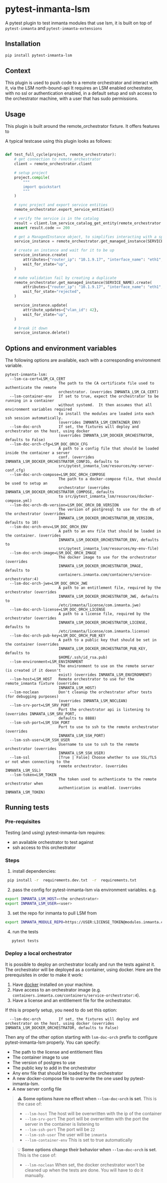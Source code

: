 # pytest-inmanta-lsm

A pytest plugin to test inmanta modules that use lsm, it is built on top of `pytest-inmanta` and `pytest-inmanta-extensions`

## Installation

```bash
pip install pytest-inmanta-lsm
```

## Context

This plugin is used to push code to a remote orchestrator and interact with it, via the LSM north-bound-api
It requires an LSM enabled orchestrator, with no ssl or authentication enabled, in a default setup and ssh access to the orchestrator machine, with a user that has sudo permissions.

## Usage

This plugin is built around the remote_orchestrator fixture. 
It offers features to 

A typical testcase using this plugin looks as follows:
```python

def test_full_cycle(project, remote_orchestrator):
    # get connection to remote_orchestrator
    client = remote_orchestrator.client

    # setup project
    project.compile(
        """
        import quickstart
        """
    )

    # sync project and export service entities
    remote_orchestrator.export_service_entities()

    # verify the service is in the catalog
    result = client.lsm_service_catalog_get_entity(remote_orchestrator.environment, SERVICE_NAME)
    assert result.code == 200

    # get a ManagedInstance object, to simplifies interacting with a specific service instance
    service_instance = remote_orchestrator.get_managed_instance(SERVICE_NAME)

    # create an instance and wait for it to be up
    service_instance.create(
        attributes={"router_ip": "10.1.9.17", "interface_name": "eth1", "address": "10.0.0.254/24", "vlan_id": 14},
        wait_for_state="up",
    )

    # make validation fail by creating a duplicate
    remote_orchestrator.get_managed_instance(SERVICE_NAME).create(
        attributes={"router_ip": "10.1.9.17", "interface_name": "eth1", "address": "10.0.0.254/24", "vlan_id": 14},
        wait_for_state="rejected",
    )

    service_instance.update(
        attribute_updates={"vlan_id": 42},
        wait_for_state="up",
    )

    # break it down
    service_instance.delete()

```
## Options and environment variables

The following options are available, each with a corresponding environment variable.


```
pytest-inmanta-lsm:
  --lsm-ca-cert=LSM_CA_CERT
                        The path to the CA certificate file used to authenticate the remote
                        orchestrator. (overrides INMANTA_LSM_CA_CERT)
  --lsm-container-env   If set to true, expect the orchestrator to be running in a container
                        without systemd.  It then assumes that all environment variables required
                        to install the modules are loaded into each ssh session automatically.
                        (overrides INMANTA_LSM_CONTAINER_ENV)
  --lsm-doc-orch        If set, the fixtures will deploy and orchestrator on the host, using docker
                        (overrides INMANTA_LSM_DOCKER_ORCHESTRATOR, defaults to False)
  --lsm-doc-orch-cfg=LSM_DOC_ORCH_CFG
                        A path to a config file that should be loaded inside the container a server
                        conf. (overrides INMANTA_LSM_DOCKER_ORCHESTRATOR_CONFIG, defaults to
                        src/pytest_inmanta_lsm/resources/my-server-conf.cfg)
  --lsm-doc-orch-compose=LSM_DOC_ORCH_COMPOSE
                        The path to a docker-compose file, that should be used to setup an
                        orchestrator (overrides INMANTA_LSM_DOCKER_ORCHESTRATOR_COMPOSE, defaults
                        to src/pytest_inmanta_lsm/resources/docker-compose.yml)
  --lsm-doc-orch-db-version=LSM_DOC_ORCH_DB_VERSION
                        The version of postgresql to use for the db of the orchestrator (overrides
                        INMANTA_LSM_DOCKER_ORCHESTRATOR_DB_VERSION, defaults to 10)
  --lsm-doc-orch-env=LSM_DOC_ORCH_ENV
                        A path to an env file that should be loaded in the container. (overrides
                        INMANTA_LSM_DOCKER_ORCHESTRATOR_ENV, defaults to
                        src/pytest_inmanta_lsm/resources/my-env-file)
  --lsm-doc-orch-image=LSM_DOC_ORCH_IMAGE
                        The docker image to use for the orchestrator (overrides
                        INMANTA_LSM_DOCKER_ORCHESTRATOR_IMAGE, defaults to
                        containers.inmanta.com/containers/service-orchestrator:4)
  --lsm-doc-orch-jwe=LSM_DOC_ORCH_JWE
                        A path to an entitlement file, required by the orchestrator (overrides
                        INMANTA_LSM_DOCKER_ORCHESTRATOR_JWE, defaults to
                        /etc/inmanta/license/com.inmanta.jwe)
  --lsm-doc-orch-license=LSM_DOC_ORCH_LICENSE
                        A path to a license file, required by the orchestrator (overrides
                        INMANTA_LSM_DOCKER_ORCHESTRATOR_LICENSE, defaults to
                        /etc/inmanta/license/com.inmanta.license)
  --lsm-doc-orch-pub-key=LSM_DOC_ORCH_PUB_KEY
                        A path to a public key that should be set in the container (overrides
                        INMANTA_LSM_DOCKER_ORCHESTRATOR_PUB_KEY, defaults to
                        $HOME/.ssh/id_rsa.pub)
  --lsm-environment=LSM_ENVIRONMENT
                        The environment to use on the remote server (is created if it doesn't
                        exist) (overrides INMANTA_LSM_ENVIRONMENT)
  --lsm-host=LSM_HOST   Remote orchestrator to use for the remote_inmanta fixture (overrides
                        INMANTA_LSM_HOST)
  --lsm-noclean         Don't cleanup the orchestrator after tests (for debugging purposes)
                        (overrides INMANTA_LSM_NOCLEAN)
  --lsm-srv-port=LSM_SRV_PORT
                        Port the orchestrator api is listening to (overrides INMANTA_LSM_SRV_PORT,
                        defaults to 8888)
  --lsm-ssh-port=LSM_SSH_PORT
                        Port to use to ssh to the remote orchestrator (overrides
                        INMANTA_LSM_SSH_PORT)
  --lsm-ssh-user=LSM_SSH_USER
                        Username to use to ssh to the remote orchestrator (overrides
                        INMANTA_LSM_SSH_USER)
  --lsm-ssl             [True | False] Choose whether to use SSL/TLS or not when connecting to the
                        remote orchestrator. (overrides INMANTA_LSM_SSL)
  --lsm-token=LSM_TOKEN
                        The token used to authenticate to the remote orchestrator when
                        authentication is enabled. (overrides INMANTA_LSM_TOKEN)
```

## Running tests

### Pre-requisites
 Testing (and using) pytest-inmanta-lsm requires:
- an available orchestrator to test against
- ssh access to this orchestrator

### Steps
1. install dependencies:
```bash
 pip install -r  requirements.dev.txt  -r  requirements.txt
```

2. pass the config for pytest-inmanta-lsm via environment variables. e.g.
```bash
export INMANTA_LSM_HOST=<the orchestrator>
export INMANTA_LSM_USER=<user>
```

3. set the repo for inmanta to pull LSM from
 
 ```bash
export INMANTA_MODULE_REPO=https://USER:LICENSE_TOKEN@modules.inmanta.com/git/inmanta-service-orchestrator/5/{}.git
```
4. run the tests
 
 ```bash
    pytest tests
```

### Deploy a local orchestrator

It is possible to deploy an orchestrator locally and run the tests against it.  The orchestrator will be deployed as a container, using docker.  Here are the prerequisites in order to make it work:
 1. Have [docker](https://docs.docker.com/get-docker/) installed on your machine.
 2. Have access to an orchestrator image (e.g. `containers.inmanta.com/containers/service-orchestrator:4`).
 3. Have a license and an entitlement file for the orchestrator.

If this is properly setup, you need to do set this option:
```
  --lsm-doc-orch        If set, the fixtures will deploy and orchestrator on the host, using docker (overrides INMANTA_LSM_DOCKER_ORCHESTRATOR, defaults to False)
```

Then any of the other option starting with `lsm-doc-orch` prefix to configure pytest-inmanta-lsm properly.  You can specify:
 - The path to the license and entitlement files
 - The container image to use
 - The version of postgres to use
 - The public key to add in the orchestrator
 - Any env file that should be loaded by the orchestrator
 - A new docker-compose file to overwrite the one used by pytest-inmanta-lsm.
 - A new server config file

> :warning: **Some options have no effect when `--lsm-doc-orch` is set**.  This is the case of:
>  - `--lsm-host` The host will be overwritten with the ip of the container
>  - `--lsm-srv-port` The port will be overwritten with the port the server in the container is listening to
>  - `--lsm-ssh-port` The port will be `22`
>  - `--lsm-ssh-user` The user will be `inmanta`
>  - `--lsm-container-env` This is set to true automatically

> :bulb: **Some options change their behavior when `--lsm-doc-orch` is set**.  This is the case of:
>  - `--lsm-noclean` When set, the docker orchestrator won't be cleaned up when the tests are done.  You will have to do it manually.
